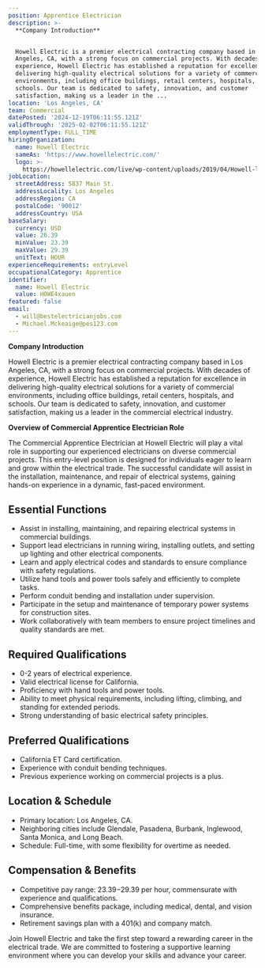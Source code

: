 ```yaml
---
position: Apprentice Electrician
description: >-
  **Company Introduction**


  Howell Electric is a premier electrical contracting company based in Los
  Angeles, CA, with a strong focus on commercial projects. With decades of
  experience, Howell Electric has established a reputation for excellence in
  delivering high-quality electrical solutions for a variety of commercial
  environments, including office buildings, retail centers, hospitals, and
  schools. Our team is dedicated to safety, innovation, and customer
  satisfaction, making us a leader in the ...
location: 'Los Angeles, CA'
team: Commercial
datePosted: '2024-12-19T06:11:55.121Z'
validThrough: '2025-02-02T06:11:55.121Z'
employmentType: FULL_TIME
hiringOrganization:
  name: Howell Electric
  sameAs: 'https://www.howellelectric.com/'
  logo: >-
    https://howellelectric.com/live/wp-content/uploads/2019/04/Howell-logo-img.png
jobLocation:
  streetAddress: 5837 Main St.
  addressLocality: Los Angeles
  addressRegion: CA
  postalCode: '90012'
  addressCountry: USA
baseSalary:
  currency: USD
  value: 26.39
  minValue: 23.39
  maxValue: 29.39
  unitText: HOUR
experienceRequirements: entryLevel
occupationalCategory: Apprentice
identifier:
  name: Howell Electric
  value: HOWE4xauen
featured: false
email:
  - will@bestelectricianjobs.com
  - Michael.Mckeaige@pes123.com
---
```




**Company Introduction**

Howell Electric is a premier electrical contracting company based in Los Angeles, CA, with a strong focus on commercial projects. With decades of experience, Howell Electric has established a reputation for excellence in delivering high-quality electrical solutions for a variety of commercial environments, including office buildings, retail centers, hospitals, and schools. Our team is dedicated to safety, innovation, and customer satisfaction, making us a leader in the commercial electrical industry.

**Overview of Commercial Apprentice Electrician Role**

The Commercial Apprentice Electrician at Howell Electric will play a vital role in supporting our experienced electricians on diverse commercial projects. This entry-level position is designed for individuals eager to learn and grow within the electrical trade. The successful candidate will assist in the installation, maintenance, and repair of electrical systems, gaining hands-on experience in a dynamic, fast-paced environment.

## Essential Functions

- Assist in installing, maintaining, and repairing electrical systems in commercial buildings.
- Support lead electricians in running wiring, installing outlets, and setting up lighting and other electrical components.
- Learn and apply electrical codes and standards to ensure compliance with safety regulations.
- Utilize hand tools and power tools safely and efficiently to complete tasks.
- Perform conduit bending and installation under supervision.
- Participate in the setup and maintenance of temporary power systems for construction sites.
- Work collaboratively with team members to ensure project timelines and quality standards are met.

## Required Qualifications

- 0-2 years of electrical experience.
- Valid electrical license for California.
- Proficiency with hand tools and power tools.
- Ability to meet physical requirements, including lifting, climbing, and standing for extended periods.
- Strong understanding of basic electrical safety principles.

## Preferred Qualifications

- California ET Card certification.
- Experience with conduit bending techniques.
- Previous experience working on commercial projects is a plus.

## Location & Schedule

- Primary location: Los Angeles, CA.
- Neighboring cities include Glendale, Pasadena, Burbank, Inglewood, Santa Monica, and Long Beach.
- Schedule: Full-time, with some flexibility for overtime as needed.

## Compensation & Benefits

- Competitive pay range: $23.39-$29.39 per hour, commensurate with experience and qualifications.
- Comprehensive benefits package, including medical, dental, and vision insurance.
- Retirement savings plan with a 401(k) and company match.

Join Howell Electric and take the first step toward a rewarding career in the electrical trade. We are committed to fostering a supportive learning environment where you can develop your skills and advance your career.